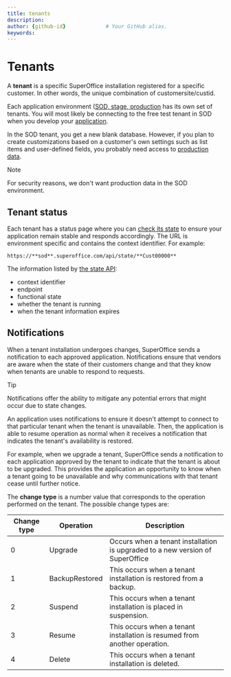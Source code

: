 ```yaml
---
title: tenants       
description:                    
author: {github-id}             # Your GitHub alias.
keywords:
---
```


# Tenants

A **tenant** is a specific SuperOffice installation registered for a specific customer. In other words, the unique combination of customersite/custid.

Each application environment ([SOD, stage, production][1] has its own set of tenants. You will most likely be connecting to the free test tenant in SOD when you develop your [application][2].

In the SOD tenant, you get a new blank database. However, if you plan to create customizations based on a customer's own settings such as list items and user-defined fields, you probably need access to [production data][3].

> [!NOTE]
> For security reasons, we don't want production data in the SOD environment.

## Tenant status

Each tenant has a status page where you can [check its state][4] to ensure your application remain stable and responds accordingly. The URL is environment specific and contains the context identifier. For example:

 `https://**sod**.superoffice.com/api/state/**Cust00000**`

The information listed by [the state API][5]:

* context identifier
* endpoint
* functional state
* whether the tenant is running
* when the tenant information expires

## Notifications

When a tenant installation undergoes changes, SuperOffice sends a notification to each approved application. Notifications ensure that vendors are aware when the state of their customers change and that they know when tenants are unable to respond to requests.

> [!TIP]
> Notifications offer the ability to mitigate any potential errors that might occur due to state changes.

An application uses notifications to ensure it doesn't attempt to connect to that particular tenant when the tenant is unavailable. Then, the application is able to resume operation as normal when it receives a notification that indicates the tenant's availability is restored.

For example, when we upgrade a tenant, SuperOffice sends a notification to each application approved by the tenant to indicate that the tenant is about to be upgraded. This provides the application an opportunity to know when a tenant going to be unavailable and why communications with that tenant cease until further notice.

The **change type** is a number value that corresponds to the operation performed on the tenant. The possible change types are:

| Change type | Operation | Description |
|-----|-----|-----|
| 0 | Upgrade | Occurs when a tenant installation is upgraded to a new version of SuperOffice |
| 1 | BackupRestored | This occurs when a tenant installation is restored from a backup. |
| 2 | Suspend | This occurs when a tenant installation is placed in suspension. |
| 3 | Resume | This occurs when a tenant installation is resumed from another operation. |
| 4 | Delete | This occurs when a tenant installation is deleted. |

<!-- Referenced links -->
[1]: ../apps/app-envir.md
[2]: ../apps/index.md
[3]: production-test-tenant.md
[4]: check-status.md
[5]: online-tenant-status.md

